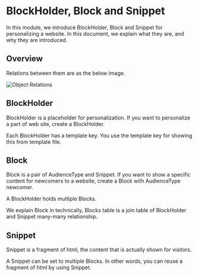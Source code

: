 # BlockHolder, Block and Snippet

In this module, we introduce BlockHolder, Block and Snippet for personalizing a website.
In this document, we explain what they are, and why they are introduced.

## Overview

Relations between them are as the below image.

![Object Relations](https://github.com/yukiawano/sscpmodule/raw/master/docs/img/ObjectRelations.png)

## BlockHolder

BlockHolder is a placeholder for personalization.
If you want to personalize a part of web site, create a BlockHolder.

Each BlockHolder has a template key.
You use the template key for showing this from template file.

## Block

Block is a pair of AudienceType and Snippet.
If you want to show a specific content for newcomers to a website, create a Block with AudienceType newcomer.

A BlockHolder holds multiple Blocks.

We explain Block in technically, Blocks table is a join table of BlockHolder and Snippet many-many relationship.

## Snippet

Snippet is a fragment of html, the content that is actually shown for visitors.

A Snippet can be set to multiple Blocks.
In other words, you can reuse a fragment of html by using Snippet.